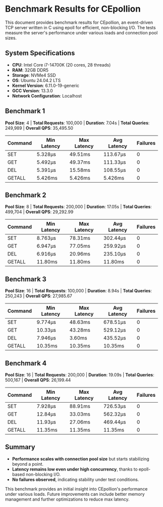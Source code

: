 # Benchmark Results for CEpollion

This document provides benchmark results for CEpollion, an event-driven TCP server written in C using epoll for efficient, non-blocking I/O. The tests measure the server's performance under various loads and connection pool sizes.

## System Specifications

- **CPU**: Intel Core i7-14700K (20 cores, 28 threads)
- **RAM**: 32GB DDR5
- **Storage**: NVMe4 SSD
- **OS**: Ubuntu 24.04.2 LTS
- **Kernel Version**: 6.11.0-19-generic
- **GCC Version**: 13.3.0
- **Network Configuration**: Localhost

## Benchmark 1

**Pool Size**: 4 | **Total Requests**: 100,000 | **Duration**: 7.04s | **Total Queries**: 249,989 | **Overall QPS**: 35,495.50

| Command | Min Latency | Max Latency | Avg Latency | Failures |
| ------- | ----------- | ----------- | ----------- | -------- |
| SET     | 5.328µs     | 49.51ms     | 113.67µs    | 0        |
| GET     | 5.492µs     | 49.37ms     | 111.33µs    | 0        |
| DEL     | 5.391µs     | 15.58ms     | 108.55µs    | 0        |
| GETALL  | 5.426ms     | 5.426ms     | 5.426ms     | 0        |

## Benchmark 2

**Pool Size**: 8 | **Total Requests**: 200,000 | **Duration**: 17.05s | **Total Queries**: 499,704 | **Overall QPS**: 29,292.99

| Command | Min Latency | Max Latency | Avg Latency | Failures |
| ------- | ----------- | ----------- | ----------- | -------- |
| SET     | 8.763µs     | 78.31ms     | 302.44µs    | 0        |
| GET     | 6.947µs     | 77.05ms     | 259.92µs    | 0        |
| DEL     | 6.916µs     | 20.96ms     | 235.10µs    | 0        |
| GETALL  | 11.80ms     | 11.80ms     | 11.80ms     | 0        |

## Benchmark 3

**Pool Size**: 16 | **Total Requests**: 100,000 | **Duration**: 8.94s | **Total Queries**: 250,243 | **Overall QPS**: 27,985.67

| Command | Min Latency | Max Latency | Avg Latency | Failures |
| ------- | ----------- | ----------- | ----------- | -------- |
| SET     | 9.774µs     | 48.63ms     | 678.51µs    | 0        |
| GET     | 10.33µs     | 43.28ms     | 529.12µs    | 0        |
| DEL     | 7.946µs     | 3.60ms      | 435.52µs    | 0        |
| GETALL  | 10.35ms     | 10.35ms     | 10.35ms     | 0        |

## Benchmark 4

**Pool Size**: 16 | **Total Requests**: 200,000 | **Duration**: 19.09s | **Total Queries**: 500,167 | **Overall QPS**: 26,199.44

| Command | Min Latency | Max Latency | Avg Latency | Failures |
| ------- | ----------- | ----------- | ----------- | -------- |
| SET     | 7.928µs     | 88.91ms     | 726.53µs    | 0        |
| GET     | 12.84µs     | 33.03ms     | 562.32µs    | 0        |
| DEL     | 11.93µs     | 27.06ms     | 469.44µs    | 0        |
| GETALL  | 11.35ms     | 11.35ms     | 11.35ms     | 0        |

## Summary

- **Performance scales with connection pool size** but starts stabilizing beyond a point.
- **Latency remains low even under high concurrency**, thanks to epoll-based non-blocking I/O.
- **No failures observed**, indicating stability under test conditions.

This benchmark provides an initial insight into CEpollion's performance under various loads. Future improvements can include better memory management and further optimizations to reduce max latency.
